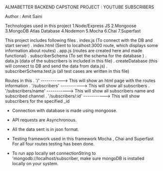 ALMABETTER BACKEND CAPSTONE PROJECT : YOUTUBE SUBSCRIBERS

Author : Amit Saini

Technologies used in this project
    1.Node/Express JS
    2.Mongoose
    3.MongoDB Atlas Database
    4.Nodemon
    5.Mocha
    6.Chai
    7.Superfast

This project includes following files
    . index.js                  (To connect with the DB and start server)
    . index.html                (Sent to localhost:3000 route, which displays some information about routes)
    . app.js                    (routes are created here and made functional)
    . subscriberSchema          (To set the schema for the database )
    . data.js                   (data of the subscribers is included in this file)
    . createDatabase            (this will connect to DB and send the data from data.js)
    . subscriberSchema.test.js  (all test cases are written in this file)

Routes in this 
    . '/'                   ----------->   This will show an html page with the routes information 
    . '/subscribers'        ----------->   This will show all subscribers
    . '/subscribers/name'   ----------->   This will show all subscribers name and subscribed channel
    . '/subscribers/:id'    ----------->   This will show subscribers for the specified _id    

* Connection with database is made using mongoose.
* API requests are Asynchronous.
* All the data sent is in json format.

* Testing framework used in this framework Mocha , Chai and Superfast
    For all four routes testing has been done.

* To run app locally set connectionString to 'mongodb://localhost/subscriber, make sure mongoDB is installed
    locally on your system.    